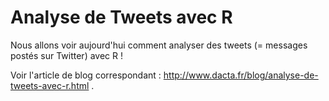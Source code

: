 # Analyse de Tweets avec R

Nous allons voir aujourd'hui comment analyser des tweets (= messages postés sur Twitter) avec R !

Voir l'article de blog correspondant : http://www.dacta.fr/blog/analyse-de-tweets-avec-r.html .
